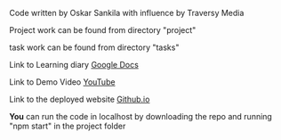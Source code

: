 Code written by Oskar Sankila with influence by Traversy Media [](https://www.youtube.com/watch?v=HXYZxVbWkjc&t=0s)

Project work can be found from directory "project"

task work can be found from directory "tasks"

Link to Learning diary [Google Docs](https://docs.google.com/document/d/1tp5sOP9_iTa1MNJsL9ENOaYFdd4gJl6qI_O3491mtJg/edit?usp=sharing)

Link to Demo Video [YouTube](https://youtu.be/WG5WhfMxEIM)

Link to the deployed website [Github.io](https://oskarsan.github.io/Front-End-Course/)

**You** can run the code in localhost by downloading the repo and running "npm start" in the project folder
